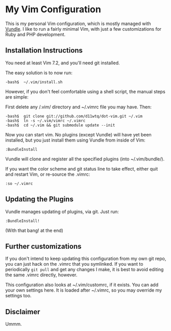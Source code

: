 # My Vim Configuration

This is my personal Vim configuration, which is mostly managed with
[Vundle](https://github.com/gmarik/vundle/).  I like to run a fairly minimal
Vim, with just a few customizations for Ruby and PHP development.

## Installation Instructions

You need at least Vim 7.2, and you'll need git installed.

The easy solution is to now run:

    -bash$  ~/.vim/install.sh

However, if you don't feel comfortable using a shell script, the manual
steps are simple:

First delete any /.vim/ directory and ~/.vimrc file you may have. Then:

    -bash$  git clone git://github.com/d11wtq/dot-vim.git ~/.vim
    -bash$  ln -s ~/.vim/vimrc ~/.vimrc
    -bash$  cd ~/.vim && git submodule update --init

Now you can start vim.  No plugins (except Vundle) will have yet been
installed, but you just install them using Vundle from inside of Vim:

    :BundleInstall

Vundle will clone and register all the specified plugins (into ~/.vim/bundle/).

If you want the color scheme and git status line to take effect, either quit
and restart Vim, or re-source the .vimrc:

    :so ~/.vimrc

## Updating the Plugins

Vundle manages updating of plugins, via git.  Just run:

    :BundleInstall!

(With that bang! at the end)

## Further customizations

If you don't intend to keep updating this configuration from my own git repo,
you can just hack on the .vimrc that you symlinked. If you want to
periodically `git pull` and get any changes I make, it is best to avoid editing
the same .vimrc directly, however.

This configuration also looks at ~/.vim/customrc, if it exists.  You can add
your own settings here.  It is loaded after ~/.vimrc, so you may override my
settings too.

## Disclaimer

Ummm.

